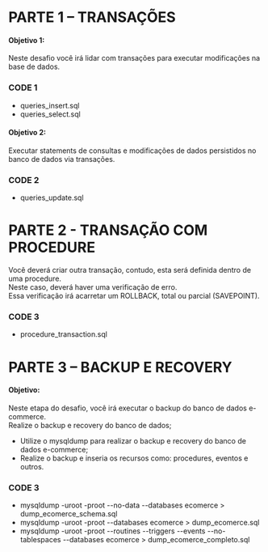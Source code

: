 # PARTE 1 – TRANSAÇÕES 

#### Objetivo 1:  
Neste desafio você irá lidar com transações para executar modificações na base de dados.  

### CODE 1
- queries_insert.sql  
- queries_select.sql  
  
#### Objetivo 2:  
Executar statements de consultas e modificações de dados persistidos no banco de dados via transações.  

### CODE 2
- queries_update.sql  


# PARTE 2 - TRANSAÇÃO COM PROCEDURE 

Você deverá criar outra transação, contudo, esta será definida dentro de uma procedure.  
Neste caso, deverá haver uma verificação de erro.  
Essa verificação irá acarretar um ROLLBACK, total ou parcial (SAVEPOINT).  

### CODE 3
- procedure_transaction.sql
  

# PARTE 3 – BACKUP E RECOVERY 

#### Objetivo: 

Neste etapa do desafio, você irá executar o backup do banco de dados e-commerce.  
Realize o backup e recovery do banco de dados; 

- Utilize o mysqldump para realizar o backup e recovery do banco de dados e-commerce; 
- Realize o backup e inseria os recursos como: procedures, eventos e outros. 

### CODE 3
- mysqldump -uroot -proot --no-data --databases ecomerce > dump_ecomerce_schema.sql  
- mysqldump -uroot -proot --databases ecomerce > dump_ecomerce.sql
- mysqldump -uroot -proot --routines --triggers --events --no-tablespaces --databases ecomerce > dump_ecomerce_completo.sql

